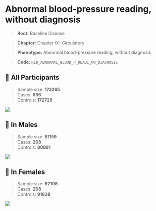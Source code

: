 # Abnormal blood-pressure reading, without diagnosis

> **Root:** Baseline Disease  

> **Chapter:** Chapter IX- Circulatory  

> **Phenotype:** Abnormal blood-pressure reading, without diagnosis  

> **Code:** `R18_ABNORMAL_BLOOD_P_READI_WO_DIAGNOSIS`

## 🧪 All Participants  
> Sample size: **173265**  
> Cases: **536**  
> Controls: **172729**
<img src="/Disease/Figures/ALL/Baseline/R18_ABNORMAL_BLOOD_P_READI_WO_DIAGNOSIS.png"/>
<CsvTable src="/Disease_Data/ALL/Baseline/LG_R18_ABNORMAL_BLOOD_P_READI_WO_DIAGNOSIS.csv" label="🔍 View full results" />

## 👨 In Males  
> Sample size: **81159**  
> Cases: **268**  
> Controls: **80891**
<img src="/Disease/Figures/Male/Baseline/R18_ABNORMAL_BLOOD_P_READI_WO_DIAGNOSIS.png"/>
<CsvTable src="/Disease_Data/Male/Baseline/LG_R18_ABNORMAL_BLOOD_P_READI_WO_DIAGNOSIS.csv" label="🔍 View full results" />

## 👩 In Females  
> Sample size: **92106**  
> Cases: **268**  
> Controls: **91838**
<img src="/Disease/Figures/Female/Baseline/R18_ABNORMAL_BLOOD_P_READI_WO_DIAGNOSIS.png"/>
<CsvTable src="/Disease_Data/Female/Baseline/LG_R18_ABNORMAL_BLOOD_P_READI_WO_DIAGNOSIS.csv" label="🔍 View full results" />
